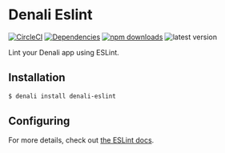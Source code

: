 # Denali Eslint

[![CircleCI](https://img.shields.io/circleci/project/github/denali-js/denali-eslint.svg?style=flat-square)](https://circleci.com/gh/denali-js/denali-eslint)
[![Dependencies](https://img.shields.io/david/denali-js/denali-eslint.svg?style=flat-square)](https://david-dm.org/denali-js/denali-eslint)
[![npm downloads](https://img.shields.io/npm/dm/denali-eslint.svg?style=flat-square)](https://www.npmjs.com/package/denali-eslint)
![latest version](https://img.shields.io/npm/v/denali-eslint.svg?style=flat-square)

Lint your Denali app using ESLint.

## Installation

```sh
$ denali install denali-eslint
```

## Configuring

For more details, check out [the ESLint docs](https://eslint.org/docs/user-guide/configuring).


